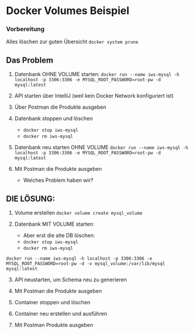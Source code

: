 # Docker Volumes Beispiel
### Vorbereitung
Alles löschen zur guten Übersicht `docker system prune`

## Das Problem
1. Datenbank OHNE VOLUME starten:
`docker run --name iws-mysql -h localhost -p 3306:3306 -e MYSQL_ROOT_PASSWORD=root-pw -d mysql:latest`

2. API starten über IntelliJ
(weil kein Docker Network konfiguriert ist)

3. Über Postman die Produkte ausgeben

4. Datenbank stoppen und löschen
    * `docker stop iws-mysql`
    * `docker rm iws-mysql`

5. Datenbank neu starten OHNE VOLUME
`docker run --name iws-mysql -h localhost -p 3306:3306 -e MYSQL_ROOT_PASSWORD=root-pw -d mysql:latest`

6. Mit Postman die Produkte ausgeben
    - Welches Problem haben wir?

## DIE LÖSUNG:

1. Volume erstellen
`docker volume create mysql_volume`

2. Datenbank MIT VOLUME starten:
    * Aber erst die alte DB löschen:
    * `docker stop iws-mysql`
    * `docker rm iws-mysql`

`docker run --name iws-mysql -h localhost -p 3306:3306 -e MYSQL_ROOT_PASSWORD=root-pw -d -v mysql_volume:/var/lib/mysql mysql:latest`

3. API neustarten, um Schema neu zu generieren

4. Mit Postman die Produkte ausgeben

5. Container stoppen und löschen

6. Container neu erstellen und ausführen

7. Mit Postman Produkte ausgeben